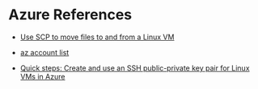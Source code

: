 # Azure References

- [Use SCP to move files to and from a Linux VM](https://docs.microsoft.com/en-us/azure/virtual-machines/linux/copy-files-to-linux-vm-using-scp)

- [az account list](https://docs.microsoft.com/en-us/cli/azure/account?view=azure-cli-latest)

- [Quick steps: Create and use an SSH public-private key pair for Linux VMs in Azure](https://docs.microsoft.com/en-us/azure/virtual-machines/linux/mac-create-ssh-keys)